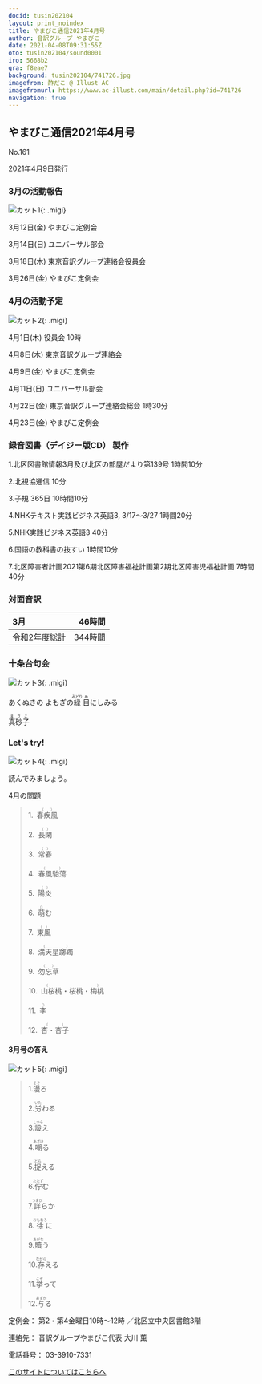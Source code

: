```yaml
---
docid: tusin202104
layout: print_noindex
title: やまびこ通信2021年4月号
author: 音訳グループ やまびこ
date: 2021-04-08T09:31:55Z
oto: tusin202104/sound0001
iro: 5668b2
gra: f8eae7
background: tusin202104/741726.jpg
imagefrom: 酢だこ @ Illust AC
imagefromurl: https://www.ac-illust.com/main/detail.php?id=741726
navigation: true
---
```



## <span data-dur="4.121" data-begin="2.750" id="xmri_0001" markdown="1">やまびこ通信2021年4月号</span>

<span data-dur="2.571" data-begin="6.871" id="xmri_0002" markdown="1">No.161</span>

<span data-dur="4.592" data-begin="9.442" id="xmri_0003" markdown="1">2021年4月9日発行</span>


### <span data-dur="2.738" data-begin="19.181" id="xmri_0006" markdown="1">3月の活動報告</span>

![カット1](media/tusin202104/cut1.png){: .migi}

<span data-dur="2.349" data-begin="23.769" id="xmri_0008" markdown="1">3月12日(金)</span>
<span data-dur="2.602" data-begin="26.118" id="xmri_0009" markdown="1">やまびこ定例会</span>

<span data-dur="2.334" data-begin="28.720" id="xmri_000A" markdown="1">3月14日(日)</span>
<span data-dur="2.504" data-begin="31.054" id="xmri_000B" markdown="1">ユニバーサル部会</span>

<span data-dur="2.527" data-begin="33.558" id="xmri_000C" markdown="1">3月18日(木)</span>
<span data-dur="4.273" data-begin="36.085" id="xmri_000D" markdown="1">東京音訳グループ連絡会役員会</span>

<span data-dur="2.564" data-begin="40.358" id="xmri_000E" markdown="1">3月26日(金)</span>
<span data-dur="4.003" data-begin="42.922" id="xmri_000F" markdown="1">やまびこ定例会</span>


### <span data-dur="2.504" data-begin="46.925" id="xmri_0010" markdown="1">4月の活動予定</span>

![カット2](media/tusin202104/cut2.png){: .migi}

<span data-dur="2.144" data-begin="51.279" id="xmri_0012" markdown="1">4月1日(木)</span>
<span data-dur="2.75" data-begin="53.423" id="xmri_0013" markdown="1">役員会 10時</span>

<span data-dur="2.022" data-begin="56.173" id="xmri_0014" markdown="1">4月8日(木)</span>
<span data-dur="3.364" data-begin="58.195" id="xmri_0015" markdown="1">東京音訳グループ連絡会</span>

<span data-dur="2.11" data-begin="61.559" id="xmri_0016" markdown="1">4月9日(金)</span>
<span data-dur="2.603" data-begin="63.669" id="xmri_0017" markdown="1">やまびこ定例会</span>

<span data-dur="2.397" data-begin="66.272" id="xmri_0018" markdown="1">4月11日(日)</span>
<span data-dur="2.503" data-begin="68.669" id="xmri_0019" markdown="1">ユニバーサル部会</span>

<span data-dur="2.355" data-begin="71.172" id="xmri_001A" markdown="1">4月22日(金)</span>
<span data-dur="5.088" data-begin="73.527" id="xmri_001B" markdown="1">東京音訳グループ連絡会総会 1時30分</span>

<span data-dur="2.475" data-begin="78.615" id="xmri_001C" markdown="1">4月23日(金)</span>
<span data-dur="4.003" data-begin="81.090" id="xmri_001D" markdown="1">やまびこ定例会</span>


### <span data-dur="4.731" data-begin="85.093" id="xmri_001E" markdown="1">録音図書（デイジー版CD） 製作</span>




<span data-dur="0.816" data-begin="91.374" id="xmri_0020" markdown="1">1.</span><span data-dur="5.929" data-begin="92.190" id="xmri_0021" markdown="1">北区図書館情報3月及び北区の部屋だより第139号</span>
<span data-dur="2.468" data-begin="98.119" id="xmri_0022" markdown="1">1時間10分</span>


<span data-dur="0.704" data-begin="100.587" id="xmri_0023" markdown="1">2.</span><span data-dur="1.628" data-begin="101.291" id="xmri_0024" markdown="1">北視協通信</span>
<span data-dur="1.886" data-begin="102.919" id="xmri_0025" markdown="1">10分</span>


<span data-dur="0.87" data-begin="104.805" id="xmri_0026" markdown="1">3.</span><span data-dur="3.853" data-begin="105.675" id="xmri_0027" markdown="1">子規 365日</span>
<span data-dur="2.461" data-begin="109.528" id="xmri_0028" markdown="1">10時間10分</span>


<span data-dur="0.798" data-begin="111.989" id="xmri_0029" markdown="1">4.</span><span data-dur="3.615" data-begin="112.787" id="xmri_002A" markdown="1">NHKテキスト実践ビジネス英語3,</span>
<span data-dur="3.792" data-begin="116.402" id="xmri_002B" markdown="1">3/17～3/27</span>
<span data-dur="2.593" data-begin="120.194" id="xmri_002C" markdown="1">1時間20分</span>


<span data-dur="0.715" data-begin="122.787" id="xmri_002D" markdown="1">5.</span><span data-dur="2.874" data-begin="123.502" id="xmri_002E" markdown="1">NHK実践ビジネス英語3</span>
<span data-dur="2.09" data-begin="126.376" id="xmri_002F" markdown="1">40分</span>


<span data-dur="0.859" data-begin="128.466" id="xmri_0030" markdown="1">6.</span><span data-dur="2.178" data-begin="129.325" id="xmri_0031" markdown="1">国語の教科書の抜すい</span>
<span data-dur="2.468" data-begin="131.503" id="xmri_0032" markdown="1">1時間10分</span>


<span data-dur="0.828" data-begin="133.971" id="xmri_0033" markdown="1">7.</span><span data-dur="7.911" data-begin="134.799" id="xmri_0034" markdown="1">北区障害者計画2021第6期北区障害福祉計画第2期北区障害児福祉計画</span>
<span data-dur="4.105" data-begin="142.710" id="xmri_0035" markdown="1">7時間40分</span>


### <span data-dur="2.666" data-begin="146.815" id="xmri_0036" markdown="1">対面音訳</span>

<span data-dur="1.18" data-begin="149.481" id="xmri_0037" markdown="1">3月</span>|<span data-dur="2.479" data-begin="150.661" id="xmri_0038" markdown="1">46時間</span>
|:---|---:|
<span data-dur="1.95" data-begin="153.140" id="xmri_0039" markdown="1">令和2年度総計</span>|<span data-dur="4.297" data-begin="155.090" id="xmri_003A" markdown="1">344時間</span>


### <span data-dur="3.468" data-begin="159.387" id="xmri_003B" markdown="1">十条台句会</span>

![カット3](media/tusin202104/cut3.png){: .migi}

<span data-dur="10.644" data-begin="164.005" id="xmri_003D" markdown="1">あくぬきの
よもぎの<ruby class="ruby_level_3">緑<rp>(</rp><rt>みどり</rt><rp>)</rp></ruby>
<ruby class="ruby_level_1">目<rp>(</rp><rt>め</rt><rp>)</rp></ruby>にしみる</span>

<span data-dur="3.279" data-begin="174.649" id="xmri_0043" markdown="1" class="haigo"><ruby class="ruby_level_3">真<rp>(</rp><rt>ま</rt><rp>)</rp></ruby><ruby class="ruby_level_6">砂<rp>(</rp><rt>さ</rt><rp>)</rp></ruby><ruby class="ruby_level_1">子<rp>(</rp><rt>こ</rt><rp>)</rp></ruby></span>

### <span data-dur="2.449" data-begin="178.428" id="xmri_0045" markdown="1">Let's try!</span>

![カット4](media/tusin202104/cut4.png){: .migi}

<span data-dur="2.787" data-begin="182.727" id="xmri_0047" markdown="1">読んでみましょう。</span>

<span data-dur="2.748" data-begin="185.514" id="xmri_0048" markdown="1">4月の問題</span>

<blockquote markdown="1">
1.&ensp;<ruby class="ruby_level_7">春疾風<rp>(</rp><rt>（）</rt><rp>)</rp></ruby>

2.&ensp;<ruby class="ruby_level_7">長閑<rp>(</rp><rt>（）</rt><rp>)</rp></ruby>

3.&ensp;<ruby class="ruby_level_5">常春<rp>(</rp><rt>（）</rt><rp>)</rp></ruby>

4.&ensp;<ruby>春風駘蕩<rp>(</rp><rt>（）</rt><rp>)</rp></ruby>

5.&ensp;<ruby class="ruby_level_7">陽炎<rp>(</rp><rt>（）</rt><rp>)</rp></ruby>

6.&ensp;<ruby>萌<rp>(</rp><rt>（）</rt><rp>)</rp></ruby>む

7.&ensp;<ruby class="ruby_level_2">東風<rp>(</rp><rt>（）</rt><rp>)</rp></ruby>

8.&ensp;<ruby>満天星躑躅<rp>(</rp><rt>（）</rt><rp>)</rp></ruby>

9.&ensp;<ruby>勿忘草<rp>(</rp><rt>（）</rt><rp>)</rp></ruby>

10.&ensp;<ruby class="ruby_level_7">山桜桃・桜桃・梅桃<rp>(</rp><rt>（）</rt><rp>)</rp></ruby>

11.&ensp;<ruby>李<rp>(</rp><rt>（）</rt><rp>)</rp></ruby>

12.&ensp;<ruby>杏・杏子<rp>(</rp><rt>（）</rt><rp>)</rp></ruby>

</blockquote>

#### <span data-dur="2.351" data-begin="192.087" id="xmri_004A" markdown="1">3月号の答え</span>

![カット5](media/tusin202104/cut5.png){: .migi}

<blockquote markdown="1">
<span data-dur="0.815" data-begin="196.288" id="xmri_004C" markdown="1">1.</span><span data-dur="1.514" data-begin="197.103" id="xmri_004D" markdown="1"><ruby class="ruby_level_7">漫<rp>(</rp><rt>そぞ</rt><rp>)</rp></ruby>ろ</span>


<span data-dur="0.704" data-begin="198.617" id="xmri_004E" markdown="1">2.</span><span data-dur="1.495" data-begin="199.321" id="xmri_004F" markdown="1"><ruby class="ruby_level_4">労<rp>(</rp><rt>いた</rt><rp>)</rp></ruby>わる</span>


<span data-dur="0.87" data-begin="200.816" id="xmri_0050" markdown="1">3.</span><span data-dur="1.558" data-begin="201.686" id="xmri_0051" markdown="1"><ruby class="ruby_level_5">設<rp>(</rp><rt>しつら</rt><rp>)</rp></ruby>え</span>


<span data-dur="0.797" data-begin="203.244" id="xmri_0052" markdown="1">4.</span><span data-dur="1.51" data-begin="204.041" id="xmri_0053" markdown="1"><ruby>嘲<rp>(</rp><rt>あざけ</rt><rp>)</rp></ruby>る</span>


<span data-dur="0.715" data-begin="205.551" id="xmri_0054" markdown="1">5.</span><span data-dur="1.456" data-begin="206.266" id="xmri_0055" markdown="1"><ruby>捉<rp>(</rp><rt>とら</rt><rp>)</rp></ruby>える</span>


<span data-dur="0.859" data-begin="207.722" id="xmri_0056" markdown="1">6.</span><span data-dur="1.551" data-begin="208.581" id="xmri_0057" markdown="1"><ruby>佇<rp>(</rp><rt>たたず</rt><rp>)</rp></ruby>む</span>


<span data-dur="0.828" data-begin="210.132" id="xmri_0058" markdown="1">7.</span><span data-dur="1.737" data-begin="210.960" id="xmri_0059" markdown="1"><ruby class="ruby_level_7">詳<rp>(</rp><rt>つまび</rt><rp>)</rp></ruby>らか</span>


<span data-dur="0.847" data-begin="212.697" id="xmri_005A" markdown="1">8.</span><span data-dur="1.643" data-begin="213.544" id="xmri_005B" markdown="1"><ruby class="ruby_level_7">徐<rp>(</rp><rt>おもむろ</rt><rp>)</rp></ruby>に</span>


<span data-dur="0.813" data-begin="215.187" id="xmri_005C" markdown="1">9.</span><span data-dur="1.494" data-begin="216.000" id="xmri_005D" markdown="1"><ruby>贖<rp>(</rp><rt>あがな</rt><rp>)</rp></ruby>う</span>


<span data-dur="0.801" data-begin="217.494" id="xmri_005E" markdown="1">10.</span><span data-dur="1.6" data-begin="218.295" id="xmri_005F" markdown="1"><ruby class="ruby_level_6">存<rp>(</rp><rt>ながら</rt><rp>)</rp></ruby>える</span>


<span data-dur="1.098" data-begin="219.895" id="xmri_0060" markdown="1">11.</span><span data-dur="1.59" data-begin="220.993" id="xmri_0061" markdown="1"><ruby class="ruby_level_4">挙<rp>(</rp><rt>こぞ</rt><rp>)</rp></ruby>って</span>


<span data-dur="0.946" data-begin="222.583" id="xmri_0062" markdown="1">12.</span><span data-dur="1.491" data-begin="223.529" id="xmri_0063" markdown="1"><ruby class="ruby_level_7">与<rp>(</rp><rt>あずか</rt><rp>)</rp></ruby>る</span>

</blockquote>


<span data-dur="1.205" data-begin="225.020" id="xmri_0064" markdown="1">定例会：</span>
<span data-dur="3.237" data-begin="226.225" id="xmri_0065" markdown="1">第2・第4金曜日10時～12時</span>
<span data-dur="3.047" data-begin="229.462" id="xmri_0066" markdown="1">／北区立中央図書館3階</span>  

<span data-dur="1.319" data-begin="232.509" id="xmri_0067" markdown="1">連絡先：</span>
<span data-dur="3.944" data-begin="233.828" id="xmri_0068" markdown="1">音訳グループやまびこ代表 大川 薫</span>  

<span data-dur="1.409" data-begin="237.772" id="xmri_0069" markdown="1">電話番号：</span>
<span data-dur="4.305" data-begin="239.181" id="xmri_006A" markdown="1">03-3910-7331</span>  

<a data-dur="5.93" data-begin="243.486" id="xmri_006B" markdown="1" href="mailto:ymbk2016ml@gmail.com?Subject=やまびこウェブサイトについて">このサイトについてはこちらへ</a>


